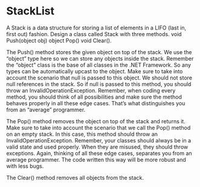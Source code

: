 # StackList
A Stack is a data structure for storing a list of elements in a LIFO (last in, first out) fashion. Design a class called Stack with three methods. void Push(object obj) object Pop() void Clear(). 

The Push() method stores the given object on top of the stack. We use the “object” type here so we can store any objects inside the stack. Remember the “object” class is the base of all classes in the .NET Framework. So any types can be automatically upcast to the object. Make sure to take into account the scenario that null is passed to this object. We should not store null references in the stack. So if null is passed to this method, you should throw an InvalidOperationException. Remember, when coding every method, you should think of all possibilities and make sure the method behaves properly in all these edge cases. That’s what distinguishes you from an “average” programmer. 

The Pop() method removes the object on top of the stack and returns it. Make sure to take into account the scenario that we call the Pop() method on an empty stack. In this case, this method should throw an InvalidOperationException. Remember, your classes should always be in a valid state and used properly. When they are misused, they should throw exceptions. Again, thinking of all these edge cases, separates you from an average programmer. The code written this way will be more robust and with less bugs. 

The Clear() method removes all objects from the stack.
